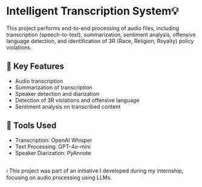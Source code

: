 # Intelligent Transcription System💡
This project performs end-to-end processing of audio files, including transcription (speech-to-text), summarization, sentiment analysis, offensive language detection, and identification of 3R (Race, Religion, Royalty) policy violations.

## 🔑 Key Features
- Audio transcription
- Summarization of transcription
- Speaker detection and diarization 
- Detection of 3R violations and offensive language
- Sentiment analysis on transcribed content

## 🔧 Tools Used
- Transcription: OpenAI Whisper
- Text Processing: GPT-4o-mini
- Speaker Diarization: PyAnnote

##
ℹ️ This project was part of an initiative I developed during my internship, focusing on audio processing using LLMs.
